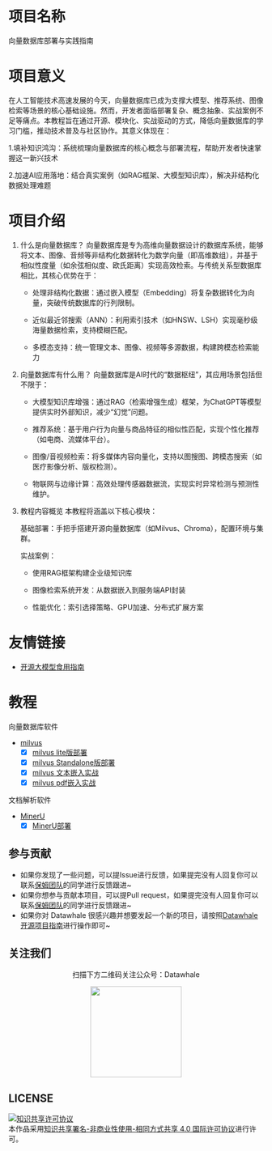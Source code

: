 # 项目名称

向量数据库部署与实践指南

# 项目意义

在人工智能技术高速发展的今天，向量数据库已成为支撑大模型、推荐系统、图像检索等场景的核心基础设施。然而，开发者面临部署复杂、概念抽象、实战案例不足等痛点。本教程旨在通过开源、模块化、实战驱动的方式，降低向量数据库的学习门槛，推动技术普及与社区协作。其意义体现在：

1.填补知识鸿沟：系统梳理向量数据库的核心概念与部署流程，帮助开发者快速掌握这一新兴技术

2.加速AI应用落地：结合真实案例（如RAG框架、大模型知识库），解决非结构化数据处理难题

# 项目介绍

1. 什么是向量数据库？
   向量数据库是专为高维向量数据设计的数据库系统，能够将文本、图像、音频等非结构化数据转化为数学向量（即高维数组），并基于相似性度量（如余弦相似度、欧氏距离）实现高效检索。与传统关系型数据库相比，其核心优势在于：

     - 处理非结构化数据：通过嵌入模型（Embedding）将复杂数据转化为向量，突破传统数据库的行列限制。

     - 近似最近邻搜索（ANN）：利用索引技术（如HNSW、LSH）实现毫秒级海量数据检索，支持模糊匹配。

     - 多模态支持：统一管理文本、图像、视频等多源数据，构建跨模态检索能力

2. 向量数据库有什么用？
   向量数据库是AI时代的“数据枢纽”，其应用场景包括但不限于：

     - 大模型知识库增强：通过RAG（检索增强生成）框架，为ChatGPT等模型提供实时外部知识，减少“幻觉”问题。

     - 推荐系统：基于用户行为向量与商品特征的相似性匹配，实现个性化推荐（如电商、流媒体平台）。

     - 图像/音视频检索：将多媒体内容向量化，支持以图搜图、跨模态搜索（如医疗影像分析、版权检测）。

     - 物联网与边缘计算：高效处理传感器数据流，实现实时异常检测与预测性维护。

3. 教程内容概览
   本教程将涵盖以下核心模块：

   基础部署：手把手搭建开源向量数据库（如Milvus、Chroma），配置环境与集群。

   实战案例：

     - 使用RAG框架构建企业级知识库

     - 图像检索系统开发：从数据嵌入到服务端API封装

     - 性能优化：索引选择策略、GPU加速、分布式扩展方案

# 友情链接

- [开源大模型食用指南](https://github.com/datawhalechina/self-llm)

# 教程

向量数据库软件
- [milvus](https://github.com/milvus-io/milvus)
  - [x] [milvus lite版部署](./docs/Milvus%20Lite部署与应用.md)
  - [x] [milvus Standalone版部署](./docs/Milvus%20Standalone部署.md)
  - [x] [milvus 文本嵌入实战](./docs/milvus%20%E6%96%87%E6%9C%AC%E5%B5%8C%E5%85%A5%E5%AE%9E%E6%88%98.md)
  - [x] [milvus pdf嵌入实战](./docs/milvus%20pdf%20%E5%B5%8C%E5%85%A5%E5%AE%9E%E6%88%98.md)
 
文档解析软件
- [MinerU](https://github.com/opendatalab/MinerU/blob/master/README_zh-CN.md)
  - [x] [MinerU部署](./docs/MinerU%E9%83%A8%E7%BD%B2%E6%95%99%E7%A8%8B.md)

## 参与贡献

- 如果你发现了一些问题，可以提Issue进行反馈，如果提完没有人回复你可以联系[保姆团队](https://github.com/datawhalechina/DOPMC/blob/main/OP.md)的同学进行反馈跟进~
- 如果你想参与贡献本项目，可以提Pull request，如果提完没有人回复你可以联系[保姆团队](https://github.com/datawhalechina/DOPMC/blob/main/OP.md)的同学进行反馈跟进~
- 如果你对 Datawhale 很感兴趣并想要发起一个新的项目，请按照[Datawhale开源项目指南](https://github.com/datawhalechina/DOPMC/blob/main/GUIDE.md)进行操作即可~

## 关注我们

<div align=center>
<p>扫描下方二维码关注公众号：Datawhale</p>
<img src="https://raw.githubusercontent.com/datawhalechina/pumpkin-book/master/res/qrcode.jpeg" width = "180" height = "180">
</div>


## LICENSE

<a rel="license" href="http://creativecommons.org/licenses/by-nc-sa/4.0/"><img alt="知识共享许可协议" style="border-width:0" src="https://img.shields.io/badge/license-CC%20BY--NC--SA%204.0-lightgrey" /></a><br />本作品采用<a rel="license" href="http://creativecommons.org/licenses/by-nc-sa/4.0/">知识共享署名-非商业性使用-相同方式共享 4.0 国际许可协议</a>进行许可。
